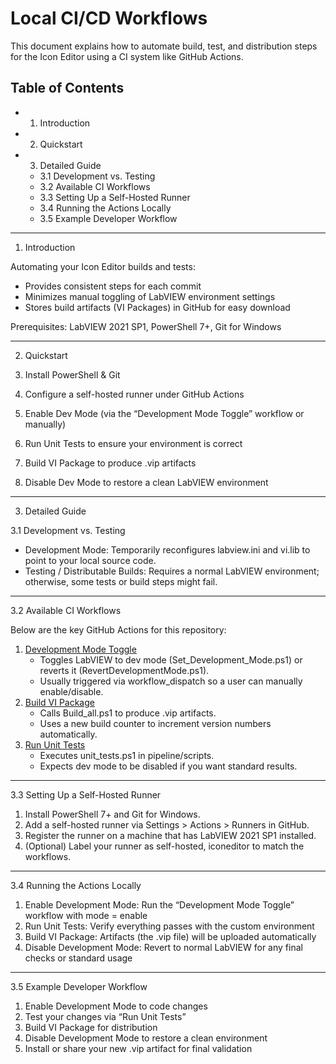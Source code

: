 # Local CI/CD Workflows

This document explains how to automate build, test, and distribution steps for the Icon Editor using a CI system like GitHub Actions.

## Table of Contents

- 1. Introduction
- 2. Quickstart
- 3. Detailed Guide
  - 3.1 Development vs. Testing
  - 3.2 Available CI Workflows
  - 3.3 Setting Up a Self-Hosted Runner
  - 3.4 Running the Actions Locally
  - 3.5 Example Developer Workflow

---

1. Introduction

Automating your Icon Editor builds and tests:
- Provides consistent steps for each commit
- Minimizes manual toggling of LabVIEW environment settings
- Stores build artifacts (VI Packages) in GitHub for easy download

Prerequisites: LabVIEW 2021 SP1, PowerShell 7+, Git for Windows

---

2. Quickstart

1. Install PowerShell & Git
2. Configure a self-hosted runner under GitHub Actions
3. Enable Dev Mode (via the “Development Mode Toggle” workflow or manually)
4. Run Unit Tests to ensure your environment is correct
5. Build VI Package to produce .vip artifacts
6. Disable Dev Mode to restore a clean LabVIEW environment

---

3. Detailed Guide

3.1 Development vs. Testing

- Development Mode:
  Temporarily reconfigures labview.ini and vi.lib to point to your local source code.
- Testing / Distributable Builds:
  Requires a normal LabVIEW environment; otherwise, some tests or build steps might fail.

---

3.2 Available CI Workflows

Below are the key GitHub Actions for this repository:

1. [Development Mode Toggle](actions/development-mode-toggle.md)
   - Toggles LabVIEW to dev mode (Set_Development_Mode.ps1) or reverts it (RevertDevelopmentMode.ps1).
   - Usually triggered via workflow_dispatch so a user can manually enable/disable.
2. [Build VI Package](https://github.com/ni/labview-icon-editor/actions/workflows/build-vi-package.yml)
   - Calls Build_all.ps1 to produce .vip artifacts.
   - Uses a new build counter to increment version numbers automatically.
3. [Run Unit Tests](https://github.com/ni/labview-icon-editor/actions/workflows/run-unit-tests.yml)
   - Executes unit_tests.ps1 in pipeline/scripts.
   - Expects dev mode to be disabled if you want standard results.

---

3.3 Setting Up a Self-Hosted Runner

1. Install PowerShell 7+ and Git for Windows.
2. Add a self-hosted runner via Settings > Actions > Runners in GitHub.
3. Register the runner on a machine that has LabVIEW 2021 SP1 installed.
4. (Optional) Label your runner as self-hosted, iconeditor to match the workflows.

---

3.4 Running the Actions Locally

1. Enable Development Mode: Run the “Development Mode Toggle” workflow with mode = enable
2. Run Unit Tests: Verify everything passes with the custom environment
3. Build VI Package: Artifacts (the .vip file) will be uploaded automatically
4. Disable Development Mode: Revert to normal LabVIEW for any final checks or standard usage

---

3.5 Example Developer Workflow

1. Enable Development Mode to code changes
2. Test your changes via “Run Unit Tests”
3. Build VI Package for distribution
4. Disable Development Mode to restore a clean environment
5. Install or share your new .vip artifact for final validation
